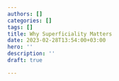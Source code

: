 ```yaml
---
authors: []
categories: []
tags: []
title: Why Superficiality Matters
date: 2023-02-28T13:54:00+03:00
hero: ''
description: ''
draft: true

---
```

